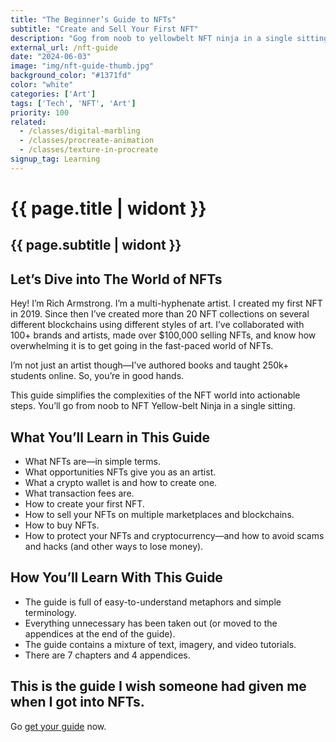 ```yaml
---
title: "The Beginner’s Guide to NFTs"
subtitle: "Create and Sell Your First NFT"
description: "Gog from noob to yellowbelt NFT ninja in a single sitting."
external_url: /nft-guide
date: "2024-06-03"
image: "img/nft-guide-thumb.jpg"
background_color: "#1371fd"
color: "white"
categories: ['Art']
tags: ['Tech', 'NFT', 'Art']
priority: 100
related:
  - /classes/digital-marbling
  - /classes/procreate-animation
  - /classes/texture-in-procreate
signup_tag: Learning
---
```


# {{ page.title | widont }}
## {{ page.subtitle | widont }}

## Let’s Dive into The World of NFTs

Hey! I’m Rich Armstrong. I’m a multi-hyphenate artist. I created my first NFT in 2019. Since then I’ve created more than 20 NFT collections on several different blockchains using different styles of art. I’ve collaborated with 100+ brands and artists, made over $100,000 selling NFTs, and know how overwhelming it is to get going in the fast-paced world of NFTs.

I’m not just an artist though—I’ve authored books and taught 250k+ students online. So, you’re in good hands.

This guide simplifies the complexities of the NFT world into actionable steps. You’ll go from noob to NFT Yellow-belt Ninja in a single sitting.

## What You’ll Learn in This Guide

- What NFTs are—in simple terms.
- What opportunities NFTs give you as an artist.
- What a crypto wallet is and how to create one.
- What transaction fees are.
- How to create your first NFT.
- How to sell your NFTs on multiple marketplaces and blockchains.
- How to buy NFTs.
- ​How to protect your NFTs and cryptocurrency—and how to avoid scams and hacks (and other ways to lose money).

## How You’ll Learn With This Guide
- The guide is full of easy-to-understand metaphors and simple terminology.
- Everything unnecessary has been taken out (or moved to the appendices at the end of the guide).
- The guide contains a mixture of text, imagery, and video tutorials.
- There are 7 chapters and 4 appendices.

## This is the guide I wish someone had given me when I got into NFTs.
Go [get your guide](/nft-guide) now.
